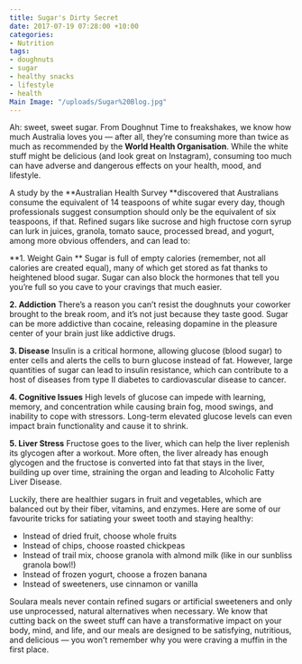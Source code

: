 ```yaml
---
title: Sugar's Dirty Secret
date: 2017-07-19 07:28:00 +10:00
categories:
- Nutrition
tags:
- doughnuts
- sugar
- healthy snacks
- lifestyle
- health
Main Image: "/uploads/Sugar%20Blog.jpg"
---
```


Ah: sweet, sweet sugar. From Doughnut Time to freakshakes, we know how much Australia loves you — after all, they’re consuming more than twice as much as recommended by the **World Health Organisation**. While the white stuff might be delicious (and look great on Instagram), consuming too much can have adverse and dangerous effects on your health, mood, and lifestyle.

A study by the **Australian Health Survey **discovered that Australians consume the equivalent of 14 teaspoons of white sugar every day, though professionals suggest consumption should only be the equivalent of six teaspoons, if that. Refined sugars like sucrose and high fructose corn syrup can lurk in juices, granola, tomato sauce, processed bread, and yogurt, among more obvious offenders, and can lead to:

**1. Weight Gain **
Sugar is full of empty calories (remember, not all calories are created equal), many of which get stored as fat thanks to heightened blood sugar. Sugar can also block the hormones that tell you you’re full so you cave to your cravings that much easier.

**2. Addiction**
There’s a reason you can’t resist the doughnuts your coworker brought to the break room, and it’s not just because they taste good. Sugar can be more addictive than cocaine, releasing dopamine in the pleasure center of your brain just like addictive drugs.

**3. Disease**
Insulin is a critical hormone, allowing glucose (blood sugar) to enter cells and alerts the cells to burn glucose instead of fat. However, large quantities of sugar can lead to insulin resistance, which can contribute to a host of diseases from type II diabetes to cardiovascular disease to cancer.

**4. Cognitive Issues**
High levels of glucose can impede with learning, memory, and concentration while causing brain fog, mood swings, and inability to cope with stressors. Long-term elevated glucose levels can even impact brain functionality and cause it to shrink.

**5. Liver Stress**
Fructose goes to the liver, which can help the liver replenish its glycogen after a workout. More often, the liver already has enough glycogen and the fructose is converted into fat that stays in the liver, building up over time, straining the organ and leading to Alcoholic Fatty Liver Disease.

Luckily, there are healthier sugars in fruit and vegetables, which are balanced out by their fiber, vitamins, and enzymes. Here are some of our favourite tricks for satiating your sweet tooth and staying healthy:

* Instead of dried fruit, choose whole fruits
* Instead of chips, choose roasted chickpeas
* Instead of trail mix, choose granola with almond milk (like in our sunbliss granola bowl!)
* Instead of frozen yogurt, choose a frozen banana
* Instead of sweeteners, use cinnamon or vanilla

Soulara meals never contain refined sugars or artificial sweeteners and only use unprocessed, natural alternatives when necessary. We know that cutting back on the sweet stuff can have a transformative impact on your body, mind, and life, and our meals are designed to be satisfying, nutritious, and delicious — you won’t remember why you were craving a muffin in the first place.
